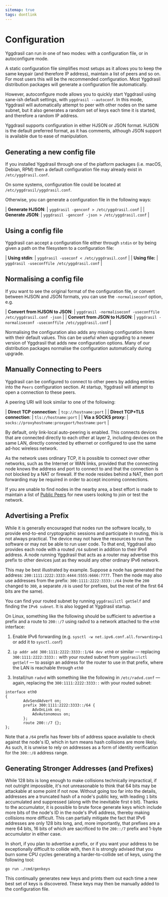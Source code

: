 ```yaml
---
sitemap: true
tags: dontlink
---
```


# Configuration

Yggdrasil can run in one of two modes: with a configuration file, or in autoconfigure mode.

A static configuration file simplifies most setups as it allows you to keep the same keypair (and therefore IP address), maintain a list of peers and so on. For most users this will be the recommended configuration. Most Yggdrasil distribution packages will generate a configuration file automatically.

However, autoconfigure mode allows you to quickly start Yggdrasil using sane-ish default settings, with `yggdrasil --autoconf`. In this mode, Yggdrasil will automatically attempt to peer with other nodes on the same subnet, but it also generates a random set of keys each time it is started, and therefore a random IP address.

Yggdrasil supports configuration in either HJSON or JSON format. HJSON is the default preferred format, as it has comments, although JSON support is available due to ease of manipulation.

## Generating a new config file

If you installed Yggdrasil through one of the platform packages (i.e. macOS, Debian, RPM) then a default configuration file may already exist in `/etc/yggdrasil.conf`.

On some systems, configuration file could be located at `/etc/yggdrasil/yggdrasil.conf`.

Otherwise, you can generate a configuration file in the following ways:

| **Generate HJSON**: | `yggdrasil -genconf > /etc/yggdrasil.conf` |
| **Generate JSON**: | `yggdrasil -genconf -json > /etc/yggdrasil.conf` |

## Using a config file

Yggdrasil can accept a configuration file either through `stdin` or by being given a path on the filesystem to a configuration file:

| **Using stdin**: | `yggdrasil -useconf < /etc/yggdrasil.conf` |
| **Using file:** | `yggdrasil -useconffile /etc/yggdrasil.conf` |

## Normalising a config file

If you want to see the original format of the configuration file, or convert between HJSON and JSON formats, you can use the `-normaliseconf` option, e.g.

| **Convert from HJSON to JSON**: | `yggdrasil -normaliseconf -useconffile /etc/yggdrasil.conf -json` |
| **Convert from JSON to HJSON**: | `yggdrasil -normaliseconf -useconffile /etc/yggdrasil.conf` |

Normalising the configuration also adds any missing configuration items with their default values. This can be useful when upgrading to a newer version of Yggdrasil that adds new configuration options. Many of our distribution packages normalise the configuration automatically during upgrade.

## Manually Connecting to Peers

Yggdrasil can be configured to connect to other peers by adding entries into the `Peers` configuration section. At startup, Yggdrasil will attempt to open a connection to these peers. 

A peering URI will look similar to one of the following:

| **Direct TCP connection**: | `tcp://hostname:port` |
| **Direct TCP+TLS connection**: | `tls://hostname:port` |
| **Via a SOCKS proxy**: | `socks://proxyhostname:proxyport/hostname:port` |

By default, only link-local auto-peering is enabled. This connects devices that are connected directly to each other at layer 2, including devices on the same LAN, directly connected by ethernet or configured to use the same ad-hoc wireless network.

As the network uses ordinary TCP, it is possible to connect over other networks, such as the Internet or WAN links, provided that the connecting node knows the address and port to connect to and that the connection is not blocked by a NAT or firewall. If the node resides behind a NAT, then port forwarding may be required in order to accept incoming connections.

If you are unable to find nodes in the nearby area, a best effort is made to maintain a list of [Public Peers](https://github.com/yggdrasil-network/public-peers) for new users looking to join or test the network.

## Advertising a Prefix

While it is generally encouraged that nodes run the software locally, to provide end-to-end cryptographic sessions and participate in routing, this is not always practical. The device may not have the resources to run the software or may not be able to run user code. To that end, Yggdrasil also provides each node with a routed `/64` subnet in addition to their IPv6 address. A node running Yggdrasil that acts as a router may advertise this prefix to other devices just as they would any other ordinary IPv6 network.

This may be best illustrated by example.
Suppose a node has generated the address: `200:1111:2222:3333:4444:5555:6666:7777`.
Then the node may also use addresses from the prefix: `300:1111:2222:3333::/64` (note the `200` changed to `300`, a separate `/8` is used for prefixes, but the rest of the first 64 bits are the same).

You can find your routed subnet by running `yggdrasilctl getSelf` and finding the `IPv6 subnet`. It is also logged at Yggdrasil startup.

On Linux, something like the following should be sufficient to advertise a prefix and a route to `200::/7` using radvd to a network attached to the `eth0` interface:

1. Enable IPv6 forwarding (e.g. `sysctl -w net.ipv6.conf.all.forwarding=1` or add it to `sysctl.conf`)

2. `ip addr add 300:1111:2222:3333::1/64 dev eth0` or similar — replacing `300:1111:2222:3333::` with your routed subnet from `yggdrasilctl getSelf` — to assign an address for the router to use in that prefix, where the LAN is reachable through `eth0`

3. Install/run `radvd` with something like the following in `/etc/radvd.conf` — again, replacing the `300:1111:2222:3333::` with your routed subnet:
```
interface eth0
{
        AdvSendAdvert on;
        prefix 300:1111:2222:3333::/64 {
            AdvOnLink on;
            AdvAutonomous on;
        };
        route 200::/7 {};
};
```

Note that a `/64` prefix has fewer bits of address space available to check against the node's ID, which in turn means hash collisions are more likely. As such, it is unwise to rely on addresses as a form of identity verification for the `300::/8` address range.

## Generating Stronger Addresses (and Prefixes)

While 128 bits is long enough to make collisions technically impractical, if not outright impossible, it's not unreasonable to think that 64 bits may be attackable at some point if not now.
Without going too far into the details, addresses are a truncated hash of a node's public key, with leading `1` bits accumulated and suppressed (along with the inevitable first `0` bit).
Thanks to the accumulator, it is possible to brute force generate keys which include more bits of the node's ID in the node's IPv6 address, thereby making collisions more difficult.
This can partially mitigate the fact that IPv6 addresses are only 128 bits long, and, more importantly, that prefixes are a mere 64 bits, 16 bits of which are sacrificed to the `200::/7` prefix and 1-byte accumulator in either case.

In short, if you plan to advertise a prefix, or if you want your address to be exceptionally difficult to collide with, then it is strongly advised that you burn some CPU cycles generating a harder-to-collide set of keys, using the following tool:

```
go run ./cmd/genkeys
```

This continually generates new keys and prints them out each time a new best set of keys is discovered.
These keys may then be manually added to the configuration file.
